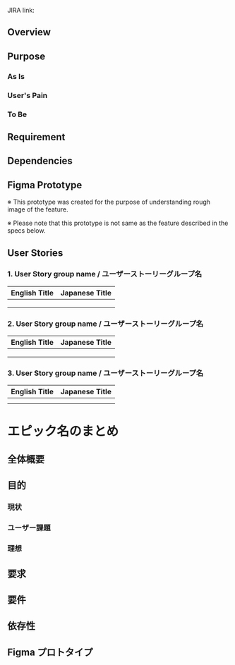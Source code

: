 JIRA link:

## Overview 

## Purpose 

### As Is 

### User's Pain 

### To Be 

## Requirement

## Dependencies 

## Figma Prototype 

⁠※ This prototype was created for the purpose of understanding rough image of the feature.

※ Please note that this prototype is not same as the feature described in the specs below.

## User Stories 

### 1. User Story group name / ユーザーストーリーグループ名

| English Title | Japanese Title | 
| --- | --- |
|  |  | 
|  |  | 
|  |  | 

### 2. User Story group name / ユーザーストーリーグループ名

| English Title | Japanese Title | 
| --- | --- |
|  |  | 
|  |  | 
|  |  | 

### 3. User Story group name / ユーザーストーリーグループ名

| English Title | Japanese Title | 
| --- | --- |
|  |  | 
|  |  | 

# エピック名のまとめ

## 全体概要

## 目的

### 現状

### ユーザー課題

### 理想

## 要求

## 要件

## 依存性

## Figma プロトタイプ
